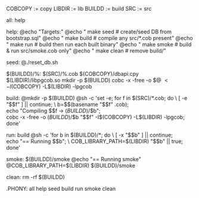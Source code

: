 COBCOPY := copy
LIBDIR  := lib
BUILDD  := build
SRC     := src

all: help

help:
	@echo "Targets:"
	@echo "  make seed     # create/seed DB from bootstrap.sql"
	@echo "  make build    # compile any src/*.cob present"
	@echo "  make run      # build then run each built binary"
	@echo "  make smoke    # build & run src/smoke.cob only"
	@echo "  make clean    # remove build/"

seed:
	@./reset_db.sh

$(BUILDD)/%: $(SRC)/%.cob $(COBCOPY)/dbapi.cpy $(LIBDIR)/libpgcob.so
	mkdir -p $(BUILDD)
	cobc -x -free -o $@ $< -I$(COBCOPY) -L$(LIBDIR) -lpgcob

build:
	@mkdir -p $(BUILDD)
	@sh -c 'set -e; for f in $(SRC)/*.cob; do \
	  [ -e "$$f" ] || continue; \
	  b=$$(basename "$$f" .cob); \
	  echo "Compiling $$f -> $(BUILDD)/$$b"; \
	  cobc -x -free -o $(BUILDD)/$$b "$$f" -I$(COBCOPY) -L$(LIBDIR) -lpgcob; \
	done'

run: build
	@sh -c 'for b in $(BUILDD)/*; do \
	  [ -x "$$b" ] || continue; \
	  echo "== Running $$b"; \
	  COB_LIBRARY_PATH=$(LIBDIR) "$$b" || true; \
	done'

smoke: $(BUILDD)/smoke
	@echo "== Running smoke"
	@COB_LIBRARY_PATH=$(LIBDIR) $(BUILDD)/smoke

clean:
	rm -rf $(BUILDD)

.PHONY: all help seed build run smoke clean
